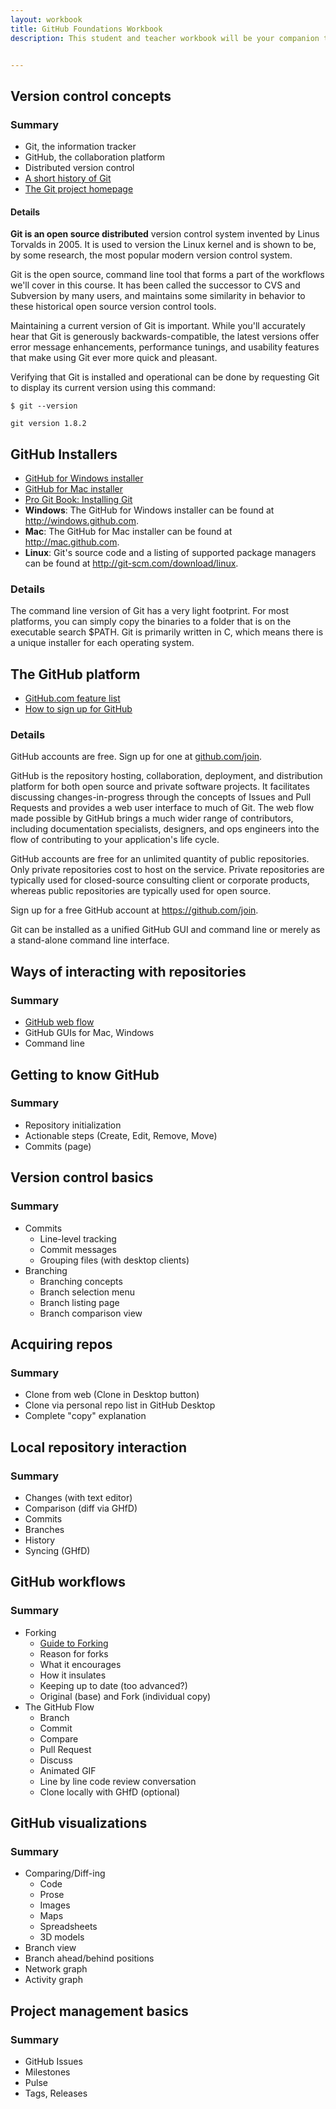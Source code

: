 ```yaml
---
layout: workbook
title: GitHub Foundations Workbook
description: This student and teacher workbook will be your companion to the GitHub Foundations class taught by the GitHub Training Team and other educational groups. In this course, you'll learn basic collaboration skills towards a productive use of Git and GitHub in your open source work and daily job assignments.


---
```


## Version control concepts

### Summary
* Git, the information tracker
* GitHub, the collaboration platform
* Distributed version control
* <a href="http://git-scm.com/book/en/Getting-Started-A-Short-History-of-Git" class="booklink">A short history of Git</a>
* <a href="http://git-scm.com" class="weblink">The Git project homepage</a>

#### Details
__Git is an open source distributed__ version control system invented by Linus Torvalds in 2005.  It is used to version the Linux kernel and is shown to be, by some research, the most popular modern version control system.

Git is the open source, command line tool that forms a part of the workflows we'll cover in this course.  It has been called the successor to CVS and Subversion by many users, and maintains some similarity in behavior to these historical open source version control tools.

Maintaining a current version of Git is important. While you'll accurately hear that Git is generously backwards-compatible, the latest versions offer error message enhancements, performance tunings, and usability features that make using Git ever more quick and pleasant.

Verifying that Git is installed and operational can be done by requesting Git to display its current version using this command:

``` shell
$ git --version

git version 1.8.2
```

##  GitHub Installers
* <a href="http://windows.github.com" class="weblink">GitHub for Windows installer</a>
* <a href="http://mac.github.com" class="weblink">GitHub for Mac installer</a>
* <a href="http://git-scm.com/book/en/Getting-Started-Installing-Git" class="booklink">Pro Git Book: Installing Git</a>
* **Windows**: The GitHub for Windows installer can be found at http://windows.github.com.
* **Mac**: The GitHub for Mac installer can be found at http://mac.github.com.
* **Linux**: Git's source code and a listing of supported package managers can be found at http://git-scm.com/download/linux.

### Details
The command line version of Git has a very light footprint. For most platforms, you can simply copy the binaries to a folder that is on the executable search $PATH. Git is primarily written in C, which means there is a unique installer for each operating system.


## The GitHub platform
*  <a href="https://github.com/features" class="githublink">GitHub.com feature list</a>
* <a href="https://www.youtube.com/watch?v=ezxRcdJ8glM&list=PLg7s6cbtAD17rhrz2BJWAPJMjR71B3IDx" class="videolink">How to sign up for GitHub</a>

### Details
GitHub accounts are free. Sign up for one at [github.com/join](https://github.com/join).

GitHub is the repository hosting, collaboration, deployment, and distribution platform for both open source and private software projects.  It facilitates discussing changes-in-progress through the concepts of Issues and Pull Requests and provides a web user interface to much of Git. The web flow made possible by GitHub brings a much wider range of contributors, including documentation specialists, designers, and ops engineers into the flow of contributing to your application's life cycle.

GitHub accounts are free for an unlimited quantity of public repositories. Only private repositories cost to host on the service. Private repositories are typically used for closed-source consulting client or corporate products, whereas public repositories are typically used for open source.

Sign up for a free GitHub account at https://github.com/join.

Git can be installed as a unified GitHub GUI and command line or merely as a stand-alone command line interface.


## Ways of interacting with repositories

### Summary
* <a href="https://guides.github.com/overviews/flow/" class="booklink">GitHub web flow</a>
* GitHub GUIs for Mac, Windows
* Command line

## Getting to know GitHub

### Summary
* Repository initialization
* Actionable steps (Create, Edit, Remove, Move)
* Commits (page)

## Version control basics

### Summary
* Commits
  * Line-level tracking
  * Commit messages
  * Grouping files (with desktop clients)
* Branching
  * Branching concepts
  * Branch selection menu
  * Branch listing page
  * Branch comparison view

## Acquiring repos

### Summary
* Clone from web (Clone in Desktop button)
* Clone via personal repo list in GitHub Desktop
* Complete "copy" explanation

## Local repository interaction

### Summary
* Changes (with text editor)
* Comparison (diff via GHfD)
* Commits
* Branches
* History
* Syncing (GHfD)

## GitHub workflows

### Summary
* Forking
    * <a href="https://guides.github.com/overviews/forking/" class="booklink">Guide to Forking</a>
    * Reason for forks
    * What it encourages
    * How it insulates
    * Keeping up to date (too advanced?)
    * Original (base) and Fork (individual copy)
* The GitHub Flow
    * Branch
    * Commit
    * Compare
    * Pull Request
    * Discuss
    * Animated GIF
    * Line by line code review conversation
    * Clone locally with GHfD (optional)

## GitHub visualizations

### Summary
* Comparing/Diff-ing
  * Code
  * Prose
  * Images
  * Maps
  * Spreadsheets
  * 3D models
* Branch view
* Branch ahead/behind positions
* Network graph
* Activity graph

## Project management basics

### Summary
* GitHub Issues
* Milestones
* Pulse
* Tags, Releases
